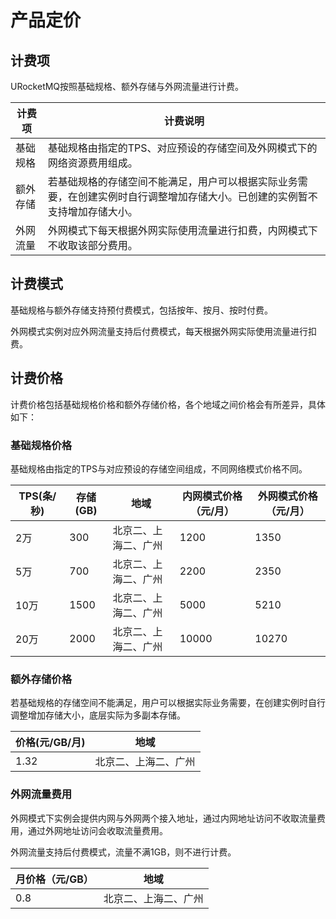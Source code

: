 # 产品定价

##  计费项
URocketMQ按照基础规格、额外存储与外网流量进行计费。

| 计费项   | 计费说明                                                     |
| -------- | ------------------------------------------------------------ |
| 基础规格 | 基础规格由指定的TPS、对应预设的存储空间及外网模式下的网络资源费用组成。 |
| 额外存储 | 若基础规格的存储空间不能满足，用户可以根据实际业务需要，在创建实例时自行调整增加存储大小。已创建的实例暂不支持增加存储大小。 |
| 外网流量 | 外网模式下每天根据外网实际使用流量进行扣费，内网模式下不收取该部分费用。 |


##  计费模式

基础规格与额外存储支持预付费模式，包括按年、按月、按时付费。

外网模式实例对应外网流量支持后付费模式，每天根据外网实际使用流量进行扣费。

## 计费价格

计费价格包括基础规格价格和额外存储价格，各个地域之间价格会有所差异，具体如下：

### 基础规格价格
基础规格由指定的TPS与对应预设的存储空间组成，不同网络模式价格不同。

| TPS(条/秒) | 存储(GB) | 地域               | 内网模式价格（元/月） | 外网模式价格（元/月） |
| ---------- | -------- | ------------------ | ------------- | ---------- |
| 2万        | 300      | 北京二、上海二、广州 | 1200          | 1350 |
| 5万        | 700      | 北京二、上海二、广州 | 2200          | 2350 |
| 10万       | 1500     | 北京二、上海二、广州 | 5000          | 5210 |
| 20万       | 2000     | 北京二、上海二、广州 | 10000         | 10270 |

### 额外存储价格

若基础规格的存储空间不能满足，用户可以根据实际业务需要，在创建实例时自行调整增加存储大小，底层实际为多副本存储。

| 价格(元/GB/月) | 地域               |
| -------------- | ------------------ |
| 1.32           | 北京二、上海二、广州 |

### 外网流量费用
外网模式下实例会提供内网与外网两个接入地址，通过内网地址访问不收取流量费用，通过外网地址访问会收取流量费用。

外网流量支持后付费模式，流量不满1GB，则不进行计费。


| 月价格（元/GB） | 地域                 |
| --------------- | -------------------- |
| 0.8             | 北京二、上海二、广州 |